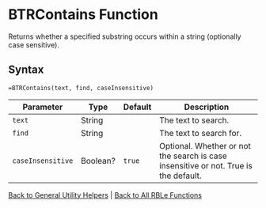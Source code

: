 # BTRContains Function

Returns whether a specified substring occurs within a string (optionally case sensitive).

## Syntax

```excel
=BTRContains(text, find, caseInsensitive)
```

Parameter | Type | Default | Description
---|---|---|---
`text` | String |  | The text to search.
`find` | String |  | The text to search for.
`caseInsensitive` | Boolean? | `true` | Optional.  Whether or not the search is case insensitive or not.  True is the default.

[Back to General Utility Helpers](RBLeGeneralUtilityHelpers.md) | [Back to All RBLe Functions](RBLe.md#function-documentation)
